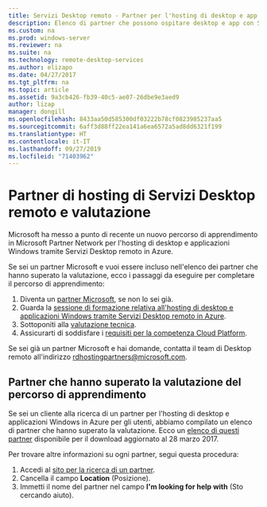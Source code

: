 ```yaml
---
title: Servizi Desktop remoto - Partner per l'hosting di desktop e app
description: Elenco di partner che possono ospitare desktop e app con Servizi Desktop remoto.
ms.custom: na
ms.prod: windows-server
ms.reviewer: na
ms.suite: na
ms.technology: remote-desktop-services
ms.author: elizapo
ms.date: 04/27/2017
ms.tgt_pltfrm: na
ms.topic: article
ms.assetid: 9a3cb426-fb39-40c5-ae07-26dbe9e3aed9
author: lizap
manager: dongill
ms.openlocfilehash: 8433aa50d585300df03222b78cf0823985237aa5
ms.sourcegitcommit: 6aff3d88ff22ea141a6ea6572a5ad8dd6321f199
ms.translationtype: HT
ms.contentlocale: it-IT
ms.lasthandoff: 09/27/2019
ms.locfileid: "71403962"
---
```

# <a name="remote-desktop-services-hosting-partners-and-assessment"></a>Partner di hosting di Servizi Desktop remoto e valutazione

Microsoft ha messo a punto di recente un nuovo percorso di apprendimento in Microsoft Partner Network per l'hosting di desktop e applicazioni Windows tramite Servizi Desktop remoto in Azure.

Se sei un partner Microsoft e vuoi essere incluso nell'elenco dei partner che hanno superato la valutazione, ecco i passaggi da eseguire per completare il percorso di apprendimento:

1. Diventa un [partner Microsoft](https://partner.microsoft.com/), se non lo sei già.
2. Guarda la [sessione di formazione relativa all'hosting di desktop e applicazioni Windows tramite Servizi Desktop remoto in Azure](https://mspartnerlp.partner.microsoft.com/LearningPath/LearningPath/DLPaths?trackId=2915&rowId=3603).
3. Sottoponiti alla [valutazione tecnica](https://mspartnerlp.partner.microsoft.com/LearningPath/LearningPath/DLPaths?trackId=1660&rowId=2220&trackPathId=9871).
4. Assicurarti di soddisfare i [requisiti per la competenza Cloud Platform](https://partner.microsoft.com/en-us/membership/cloud-platform-competency).

Se sei già un partner Microsoft e hai domande, contatta il team di Desktop remoto all'indirizzo <rdhostingpartners@microsoft.com>.  


## <a name="partners-who-have-passed-the-learning-path-assessment"></a>Partner che hanno superato la valutazione del percorso di apprendimento 

Se sei un cliente alla ricerca di un partner per l'hosting di desktop e applicazioni Windows in Azure per gli utenti, abbiamo compilato un elenco di partner che hanno superato la valutazione. Ecco un [elenco di questi partner](https://github.com/MicrosoftDocs/windowsserverdocs/blob/master/WindowsServerDocs/remote/remote-desktop-services/RDS-Hosting-Partners.pdf) disponibile per il download aggiornato al 28 marzo 2017.

Per trovare altre informazioni su ogni partner, segui questa procedura:

1. Accedi al [sito per la ricerca di un partner](https://partnercenter.microsoft.com/pcv/search).
2. Cancella il campo **Location** (Posizione).
3. Immetti il nome del partner nel campo **I'm looking for help with** (Sto cercando aiuto).
